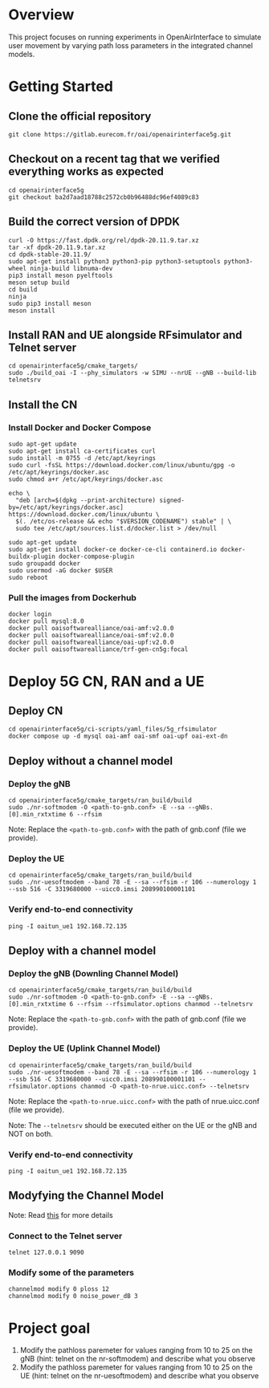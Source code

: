 # Overview
This project focuses on running experiments in OpenAirInterface to simulate user movement by varying path loss parameters in the integrated channel models.


# Getting Started
## Clone the official repository 


```git clone https://gitlab.eurecom.fr/oai/openairinterface5g.git```

## Checkout on a recent tag that we verified everything works as expected 
```
cd openairinterface5g 
git checkout ba2d7aad18788c2572cb0b96488dc96ef4089c83
```

## Build the correct version of DPDK 
```
curl -O https://fast.dpdk.org/rel/dpdk-20.11.9.tar.xz
tar -xf dpdk-20.11.9.tar.xz
cd dpdk-stable-20.11.9/
sudo apt-get install python3 python3-pip python3-setuptools python3-wheel ninja-build libnuma-dev
pip3 install meson pyelftools
meson setup build
cd build
ninja
sudo pip3 install meson
meson install
```

## Install RAN and UE alongside RFsimulator and Telnet server
```
cd openairinterface5g/cmake_targets/
sudo ./build_oai -I --phy_simulators -w SIMU --nrUE --gNB --build-lib telnetsrv
```

## Install the CN

### Install Docker and Docker Compose
```
sudo apt-get update
sudo apt-get install ca-certificates curl
sudo install -m 0755 -d /etc/apt/keyrings
sudo curl -fsSL https://download.docker.com/linux/ubuntu/gpg -o /etc/apt/keyrings/docker.asc
sudo chmod a+r /etc/apt/keyrings/docker.asc

echo \
  "deb [arch=$(dpkg --print-architecture) signed-by=/etc/apt/keyrings/docker.asc] https://download.docker.com/linux/ubuntu \
  $(. /etc/os-release && echo "$VERSION_CODENAME") stable" | \
  sudo tee /etc/apt/sources.list.d/docker.list > /dev/null

sudo apt-get update
sudo apt-get install docker-ce docker-ce-cli containerd.io docker-buildx-plugin docker-compose-plugin
sudo groupadd docker
sudo usermod -aG docker $USER
sudo reboot
```

### Pull the images from Dockerhub

```
docker login
docker pull mysql:8.0
docker pull oaisoftwarealliance/oai-amf:v2.0.0
docker pull oaisoftwarealliance/oai-smf:v2.0.0
docker pull oaisoftwarealliance/oai-upf:v2.0.0
docker pull oaisoftwarealliance/trf-gen-cn5g:focal
```


# Deploy 5G CN, RAN and a UE

## Deploy CN
```
cd openairinterface5g/ci-scripts/yaml_files/5g_rfsimulator
docker compose up -d mysql oai-amf oai-smf oai-upf oai-ext-dn
```

## Deploy without a channel model

### Deploy the gNB 
```
cd openairinterface5g/cmake_targets/ran_build/build
sudo ./nr-softmodem -O <path-to-gnb.conf> -E --sa --gNBs.[0].min_rxtxtime 6 --rfsim
```

Note: Replace the ```<path-to-gnb.conf>``` with the path of gnb.conf (file we provide).


### Deploy the UE
```
cd openairinterface5g/cmake_targets/ran_build/build
sudo ./nr-uesoftmodem --band 78 -E --sa --rfsim -r 106 --numerology 1 --ssb 516 -C 3319680000 --uicc0.imsi 208990100001101
```

### Verify end-to-end connectivity
```
ping -I oaitun_ue1 192.168.72.135
```


## Deploy with a channel model

### Deploy the gNB (Downling Channel Model)
```
cd openairinterface5g/cmake_targets/ran_build/build
sudo ./nr-softmodem -O <path-to-gnb.conf> -E --sa --gNBs.[0].min_rxtxtime 6 --rfsim --rfsimulator.options chanmod --telnetsrv
```

Note: Replace the ```<path-to-gnb.conf>``` with the path of gnb.conf (file we provide).


### Deploy the UE (Uplink Channel Model)
```
cd openairinterface5g/cmake_targets/ran_build/build
sudo ./nr-uesoftmodem --band 78 -E --sa --rfsim -r 106 --numerology 1 --ssb 516 -C 3319680000 --uicc0.imsi 208990100001101 --rfsimulator.options chanmod -O <path-to-nrue.uicc.conf> --telnetsrv
```

Note: Replace the ```<path-to-nrue.uicc.conf>``` with the path of nrue.uicc.conf (file we provide).

Note: The ```--telnetsrv``` should be executed either on the UE or the gNB and NOT on both.

### Verify end-to-end connectivity
```
ping -I oaitun_ue1 192.168.72.135
```

## Modyfying the Channel Model 
Note: Read [this](https://gitlab.eurecom.fr/oai/openairinterface5g/-/blob/develop/openair1/SIMULATION/TOOLS/DOC/channel_simulation.md) for more details
### Connect to the Telnet server 
```telnet 127.0.0.1 9090```

### Modify some of the parameters
```
channelmod modify 0 ploss 12
channelmod modify 0 noise_power_dB 3
```


# Project goal
1. Modify the pathloss paremeter for values ranging from 10 to 25 on the gNB (hint: telnet on the nr-softmodem) and describe what you observe  
1. Modify the pathloss paremeter for values ranging from 10 to 25 on the UE (hint: telnet on the nr-uesoftmodem) and describe what you observe  

